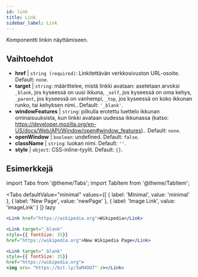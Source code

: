 ```yaml
---
id: link
title: Link
sidebar_label: Link
---
```


Komponentti linkin näyttämiseen.

## Vaihtoehdot

* __href__ | `string (required)`: Linkitettävän verkkosivuston URL-osoite. Default: `none`.
* __target__ | `string`: määrittelee, mistä linkki avataan: asetetaan arvoksi `_blank`, jos kyseessä on uusi ikkuna, `_self`, jos kyseessä on oma kehys, `_parent`, jos kyseessä on vanhempi, `_top`, jos kyseessä on koko ikkunan runko, tai kehyksen nimi.. Default: `'_blank'`.
* __windowFeatures__ | `string`: pilkulla erotettu luettelo ikkunan ominaisuuksista, kun linkki avataan uudessa ikkunassa (katso: https://developer.mozilla.org/en-US/docs/Web/API/Window/open#window_features).. Default: `none`.
* __openWindow__ | `boolean`: undefined. Default: `false`.
* __className__ | `string`: luokan nimi. Default: `''`.
* __style__ | `object`: CSS-inline-tyylit. Default: `{}`.


## Esimerkkejä

import Tabs from '@theme/Tabs';
import TabItem from '@theme/TabItem';

<Tabs
    defaultValue="minimal"
    values={[
        { label: 'Minimal', value: 'minimal' },
        { label: 'New Page', value: 'newPage' },
        { label: 'Image Link', value: 'imageLink' }
    ]}
    lazy
>
<TabItem value="minimal">

```jsx live
<Link href="https://wikipedia.org">Wikipedia</Link>
```

</TabItem>

<TabItem value="newPage">

```jsx live
<Link target="_blank" 
style={{ fontSize: 35}}
href="https://wikipedia.org">New Wikipedia Page</Link>
```
</TabItem>

<TabItem value="imageLink">

```jsx live
<Link target="_blank" 
style={{ fontSize: 35}}
href="https://wikipedia.org">
<img src= "https://bit.ly/3aM4OU7" /></Link>
```

</TabItem>

</Tabs>

